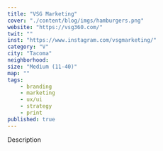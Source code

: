 ```yaml
---
title: "VSG Marketing"
cover: "./content/blog/imgs/hamburgers.png"
website: "https://vsg360.com/"
twit: ""
inst: "https://www.instagram.com/vsgmarketing/"
category: "V"
city: "Tacoma"
neighborhood:
size: "Medium (11-40)"
map: ""
tags:
    - branding
    - marketing
    - ux/ui
    - strategy
    - print
published: true
---
```


Description
